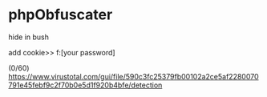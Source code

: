 # phpObfuscater
hide in bush


add cookie>>   f:[your password]

(0/60)
https://www.virustotal.com/gui/file/590c3fc25379fb00102a2ce5af2280070791e45febf9c2f70b0e5d1f920b4bfe/detection
